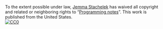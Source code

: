 To the extent possible under law,
[Jemma Stachelek](http://github.com/jsta)
has waived all copyright and related or neighboring rights to
&ldquo;[Programming notes](http://github.com/jsta/ProgrammingNotes)&rdquo;.
This work is published from the United States.
<br/>
[![CC0](http://i.creativecommons.org/p/zero/1.0/88x31.png)](http://creativecommons.org/publicdomain/zero/1.0/)
